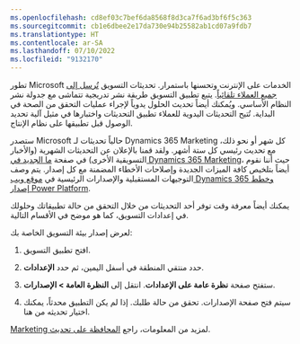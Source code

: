 ```yaml
---
ms.openlocfilehash: cd8ef03c7bef6da8568f8d3ca7f6ad3bf6f5c363
ms.sourcegitcommit: cb1e6dbee2e17da730e94b25582ab1cd07a9fdb7
ms.translationtype: HT
ms.contentlocale: ar-SA
ms.lasthandoff: 07/10/2022
ms.locfileid: "9132170"
---
```

تطور Microsoft الخدمات على الإنترنت وتحسنها باستمرار. تحديثات التسويق [تُرسل إلى جميع العملاء تلقائياً](https://cloudblogs.microsoft.com/dynamics365/it/2020/04/27/automatic-update-policy-for-dynamics-365-marketing/?azure-portal=true). يتبع تطبيق التسويق طريقة نشر تدريجية تتماشى مع جدولة نشر النظام الأساسي. ويُمكنك أيضاً تحديث الحلول يدوياً لإجراء عمليات التحقق من الصحة في البداية. تُتيح التحديثات اليدوية للعملاء تطبيق التحديثات واختبارها في مثيل آلية تحديد الوصول قبل تطبيقها على نظام الإنتاج.

ستصدر Microsoft حالياً تحديثات لـ Dynamics 365 Marketing كل شهر أو نحو ذلك، مع تحديث رئيسي كل ستة أشهر. ولقد قمنا بالإعلان عن التحديثات الشهرية (والأخبار التسويقية الأخرى) في صفحة [ما الجديد في Dynamics 365 Marketing](/dynamics365/marketing/whats-new-marketing?azure-portal=true)، حيث أننا نقوم أيضاً بتلخيص كافة الميزات الجديدة وإصلاحات الأخطاء المضمنة مع كل إصدار. يتم وصف التوجيهات المستقبلية والإصدارات الرئيسية في [موقع ويب Dynamics 365 وخطط إصدار Power Platform](/dynamics365/release-plans/?azure-portal=true).

يمكنك أيضاً معرفة وقت توفر أحد التحديثات من خلال التحقق من حالة تطبيقاتك وحلولك في إعدادات التسويق، كما هو موضح في الأقسام التالية.

لعرض إصدار بيئة التسويق الخاصة بك:

1.  افتح تطبيق التسويق.

1.  حدد منتقي المنطقة في أسفل اليمين، ثم حدد **الإعدادات**.

1.  ستفتح صفحة **نظرة عامة على الإعدادات**. انتقل إلى **النظرة العامة > الإصدارات**.

1.  سيتم فتح صفحة الإصدارات. تحقق من حالة طلبك. إذا لم يكن التطبيق محدثاً، يمكنك اختيار تحديثه من هنا.

لمزيد من المعلومات، راجع [‏‫المحافظة على تحديث Marketing‬](/dynamics365/marketing/apply-updates?azure-portal=true).
